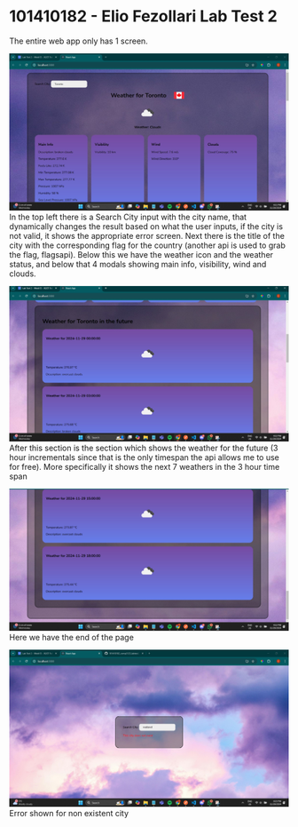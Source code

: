 # 101410182 - Elio Fezollari Lab Test 2

The entire web app only has 1 screen. 

![alt text](https://github.com/ElioFezollari/101410182_comp3123_labtest2/blob/main/screenshots/SC1.jpg)
In the top left there is a Search City input with the city name, that dynamically changes the result based on what the user inputs, if
the city is not valid, it shows the appropriate error screen. Next there is the title of the city with the corresponding flag for the country (another api is used to grab the flag, flagsapi). Below this we have the weather icon and the weather status, and below that 4 modals showing main info, visibility, wind and clouds.



![alt text](https://github.com/ElioFezollari/101410182_comp3123_labtest2/blob/main/screenshots/sc2.jpg)
After this section is the section which shows the weather for the future (3 hour incrementals since that is the only timespan the api allows me to use for free). More specifically it shows the next 7 weathers in the 3 hour time span



![alt text](https://github.com/ElioFezollari/101410182_comp3123_labtest2/blob/main/screenshots/sc3.jpg)
Here we have the end of the page



![alt text](https://github.com/ElioFezollari/101410182_comp3123_labtest2/blob/main/screenshots/sc4.jpg)
Error shown for non existent city